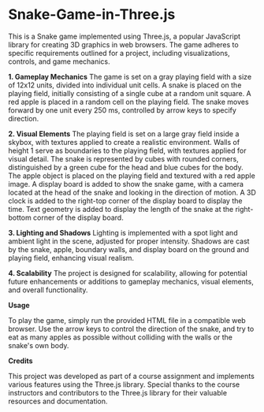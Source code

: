 # Snake-Game-in-Three.js
This is a Snake game implemented using Three.js, a popular JavaScript library for creating 3D graphics in web browsers. The game adheres to specific requirements outlined for a project, including visualizations, controls, and game mechanics.

**1. Gameplay Mechanics**
The game is set on a gray playing field with a size of 12x12 units, divided into individual unit cells.
A snake is placed on the playing field, initially consisting of a single cube at a random unit square.
A red apple is placed in a random cell on the playing field.
The snake moves forward by one unit every 250 ms, controlled by arrow keys to specify direction.

**2. Visual Elements**
The playing field is set on a large gray field inside a skybox, with textures applied to create a realistic environment.
Walls of height 1 serve as boundaries to the playing field, with textures applied for visual detail.
The snake is represented by cubes with rounded corners, distinguished by a green cube for the head and blue cubes for the body.
The apple object is placed on the playing field and textured with a red apple image.
A display board is added to show the snake game, with a camera located at the head of the snake and looking in the direction of motion.
A 3D clock is added to the right-top corner of the display board to display the time.
Text geometry is added to display the length of the snake at the right-bottom corner of the display board.

**3. Lighting and Shadows**
Lighting is implemented with a spot light and ambient light in the scene, adjusted for proper intensity.
Shadows are cast by the snake, apple, boundary walls, and display board on the ground and playing field, enhancing visual realism.

**4. Scalability**
The project is designed for scalability, allowing for potential future enhancements or additions to gameplay mechanics, visual elements, and overall functionality.

**Usage**

To play the game, simply run the provided HTML file in a compatible web browser. Use the arrow keys to control the direction of the snake, and try to eat as many apples as possible without colliding with the walls or the snake's own body.

**Credits**

This project was developed as part of a course assignment and implements various features using the Three.js library. Special thanks to the course instructors and contributors to the Three.js library for their valuable resources and documentation.
